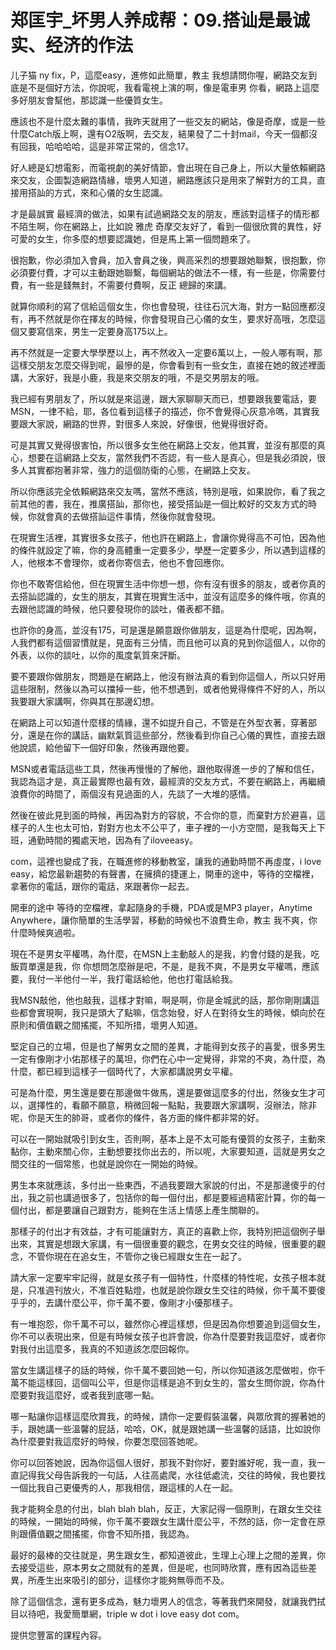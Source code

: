 # 郑匡宇_坏男人养成帮：09.搭讪是最诚实、经济的作法

儿子猫 ny fix，P，這麼easy，進修如此簡單，教主 我想請問你喔，網路交友到底是不是個好方法，你說呢，我看電視上演的啊，像是電車男 你看，網路上這麼多好朋友會幫他，那認識一些優質女生。

應該也不是什麼太難的事情，我昨天就用了一些交友的網站，像是奇摩，或是一些什麼Catch版上啊，還有O2版啊，去交友，結果發了二十封mail，今天一個都沒有回我，哈哈哈哈，這是非常正常的，信念17。

好人總是幻想電影，而電視劇的美好情節，會出現在自己身上，所以大量依賴網路來交友，企圖製造網路情緣，壞男人知道，網路應該只是用來了解對方的工具，直接用搭訕的方式，來和心儀的女生認識。

才是最誠實 最經濟的做法，如果有試過網路交友的朋友，應該對這樣子的情形都不陌生啊，你在網路上，比如說 雅虎 奇摩交友好了，看到一個很欣賞的異性，好可愛的女生，你多麼的想要認識她，但是馬上第一個問題來了。

很抱歉，你必須加入會員，加入會員之後，興高采烈的想要跟她聯繫，很抱歉，你必須要付費，才可以主動跟她聯繫，每個網站的做法不一樣，有一些是，你需要付費，有一些是錢無封，不需要付費啊，反正 總歸的來講。

就算你順利的寫了信給這個女生，你也會發現，往往石沉大海，對方一點回應都沒有，再不然就是你在擇友的時候，你會發現自己心儀的女生，要求好高哦，怎麼這個又要寫信來，男生一定要身高175以上。

再不然就是一定要大學學歷以上，再不然收入一定要6萬以上，一般人哪有啊，那這樣交朋友怎麼交得到呢，最慘的是，你會看到有一些女生，直接在她的敘述裡面講，大家好，我是小鹿，我是來交朋友的哦，不是交男朋友的哦。

我已經有男朋友了，所以就是來這邊，跟大家聊聊天而已，想要跟我要電話，要MSN，一律不給，耶，各位看到這樣子的描述，你不會覺得心灰意冷嗎，其實我要跟大家說，網路的世界，對很多人來說，好像很，他覺得很好奇。

可是其實又覺得很害怕，所以很多女生他在網路上交友，他其實，並沒有那麼的真心，想要在這網路上交友，當然我們不否認，有一些人是真心，但是我必須說，很多人其實都抱著非常，強力的這個防衛的心態，在網路上交友。

所以你應該完全依賴網路來交友嗎，當然不應該，特別是哦，如果說你，看了我之前其他的書，我在，推廣搭訕，那你也，接受搭訕是一個比較好的交友方式的時候，你就會真的去做搭訕這件事情，然後你就會發現。

在現實生活裡，其實很多女孩子，他也許在網路上，會讓你覺得高不可怕，因為他的條件就設定了嘛，你的身高體重一定要多少，學歷一定要多少，所以遇到這樣的人，他根本不會理你，或者你寄信去，他也不會回應你。

你也不敢寄信給他，但在現實生活中你想一想，你有沒有很多的朋友，或者你真的去搭訕認識的，女生的朋友，其實在現實生活中，並沒有這麼多的條件哦，你真的去跟他認識的時候，他只要發現你的談吐，儀表都不錯。

也許你的身高，並沒有175，可是還是願意跟你做朋友，這是為什麼呢，因為啊，人我們都有這個習慣就是，見面有三分情，而且他可以真的見到你這個人，以你的外表，以你的談吐，以你的風度氣質來評斷。

要不要跟你做朋友，問題是在網路上，他沒有辦法真的看到你這個人，所以只好用這些限制，然後以為可以擋掉一些，他不想遇到，或者他覺得條件不好的人，所以我要跟大家講啊，你與其在那邊幻想。

在網路上可以知道什麼樣的情緣，還不如提升自己，不管是在外型衣著，穿著部分，還是在你的講話，幽默氣質這些部分，然後看到你自己心儀的異性，直接去跟他說謊，給他留下一個好印象，然後再跟他要。

MSN或者電話這些工具，然後再慢慢的了解他，跟他取得進一步的了解和信任，我認為這才是，真正最實際也最有效，最經濟的交友方式，不要在網路上，再繼續浪費你的時間了，兩個沒有見過面的人，先談了一大堆的感情。

然後在彼此見到面的時候，再因為對方的容貌，不合你的意，而棄對方於避喜，這樣子的人生也太可怕，對對方也太不公平了，車子裡的一小方空間，是我每天上下班，通勤時間的獨處天地，因為有了iloveeasy。

com，這裡也變成了我，在職進修的移動教室，讓我的通勤時間不再虛度，i love easy，給您最新趨勢的有聲書，在擁擠的捷運上，開車的途中，等待的空檔裡，拿著你的電話，跟你的電話，來跟著你一起去。

開車的途中 等待的空檔裡，拿起隨身的手機，PDA或是MP3 player，Anytime Anywhere，讓你簡單的生活學習，移動的時候也不浪費生命，教主 我不爽，你什麼時候爽過啦。

現在不是男女平權嗎，為什麼，在MSN上主動敲人的是我，約會付錢的是我，吃飯買單還是我，你 你想問怎麼辦是吧，不是，是我不爽，不是男女平權嗎，應該要，我付一半他付一半，我打電話給他，他也打電話給我。

我MSN敲他，他也敲我，這樣才對嘛，啊是啊，你是金城武的話，那你剛剛講這些都會實現啊，我只是頭大了點嘛，信念始發，好人在對待女生的時候，傾向於在原則和價值觀之間搖擺，不知所措，壞男人知道。

堅定自己的立場，但是也了解男女之間的差異，才能得到女孩子的喜愛，很多男生一定有像剛才小佑那樣子的萬坦，你們在心中一定覺得，非常的不爽，為什麼，為什麼，都已經到這樣子一個時代了，大家都講說男女平權。

可是為什麼，男生還是要在那邊做牛做馬，還是要做這麼多的付出，然後女生才可以，選擇性的，看願不願意，稍微回報一點點，我要跟大家講啊，沒辦法，除非呢，你是天生的帥哥，或者你的條件，各方面的條件都非常的好。

可以在一開始就吸引到女生，否則啊，基本上是不太可能有優質的女孩子，主動來黏你，主動來關心你，主動想要找你出去的，所以呢，大家要知道，這就是男女之間交往的一個常態，也就是說你在一開始的時候。

男生本來就應該，多付出一些東西，不過我要跟大家說的付出，不是那邊傻乎的付出，我之前也講過很多了，包括你的每一個付出，都是要經過精密計算，你的每一個付出，都是要讓自己跟對方，能夠在生活上情感上產生關聯的。

那樣子的付出才有效益，才有可能讓對方，真正的喜歡上你，我特別把這個例子舉出來，其實是想跟大家講，有一個很重要的觀念，在男女交往的時候，很重要的觀念，不管你現在在追女生，不管你之後已經跟女生在一起了。

請大家一定要牢牢記得，就是女孩子有一個特性，什麼樣的特性呢，女孩子根本就是，只准週刊放火，不准百姓點燈，也就是說你跟女生交往的時候，你千萬不要傻乎乎的，去講什麼公平，你千萬不要，像剛才小優那樣子。

有一堆抱怨，你千萬不可以，雖然你心裡這樣想，但是因為你想要追到這個女生，你不可以表現出來，但是有時候女孩子也許會說，你為什麼要對我這麼好，或者你對我付出這麼多，我真的不知道該怎麼回報你。

當女生講這樣子的話的時候，你千萬不要回她一句，所以你知道該怎麼做啦，你千萬不能這樣回，這個叫公平，但是你這樣是追不到女生的，當女生問你說，你為什麼要對我這麼好，或者我到底哪一點。

哪一點讓你這樣這麼欣賞我，的時候，請你一定要假裝溫馨，與眾欣賞的握著她的手，跟她講一些溫馨的屁話，哈哈，OK，就是跟她講一些溫馨的話語，比如說你為什麼要對我這麼好的時候，你要怎麼回答她呢。

你可以回答她說，因為你這個人很好，那我不對你好，要對誰好呢，我一直，我一直記得我父母告訴我的一句話，人往高處爬，水往低處流，交往的時候，我也要找一個比我自己更優秀的人，那我相信，跟這樣的人在一起。

我才能夠全息的付出，blah blah blah，反正，大家記得一個原則，在跟女生交往的時候，一開始的時候，你千萬不要跟女生講什麼公平，不然的話，你一定會在原則跟價值觀之間搖擺，你會不知所措，我認為。

最好的最棒的交往就是，男生跟女生，都知道彼此，生理上心理上之間的差異，你去接受這些，原本男女之間就有的差異，但是呢，也同時欣賞，應有因為這些差異，所產生出來吸引的部分，這樣你才能夠無辱而不及。

除了這個信念，還有更多成為，魅力壞男人的信念，等著我們來開發，就讓我們拭目以待吧，我愛簡單網，triple w dot i love easy dot com。

提供您豐富的課程內容。